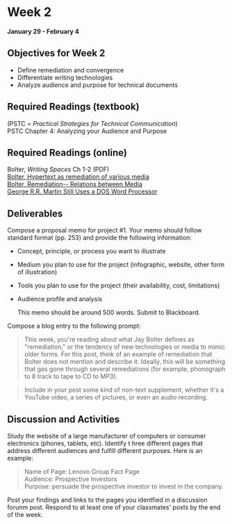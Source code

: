 # Week 2  
**January 29 - February 4**  

## Objectives for Week 2
* Define remediation and convergence 
* Differentiate writing technologies
* Analyze audience and purpose for technical documents 

## Required Readings (textbook)
(PSTC = *Practical Strategies for Technical Communication*)  
PSTC Chapter 4: Analyzing your Audience and Purpose

## Required Readings (online)
Bolter, *Writing Spaces* Ch 1-2 (PDF)   
[Bolter, Hypertext as remediation of various media](http://vimeo.com/28190575)   
[Bolter, Remediation-- Relations between Media](http://vimeo.com/28190395)   
[George R.R. Martin Still Uses a DOS Word Processor](https://www.youtube.com/watch?v=X5REM-3nWHg)   

## Deliverables 
Compose a proposal memo for project #1. Your memo should follow standard format (pp. 253) and provide the following information: 

* Concept, principle, or process you want to illustrate
* Medium you plan to use for the project (infographic, website, other form of illustration)
* Tools you plan to use for the project (their availability, cost, limitations) 
* Audience profile and analysis 

  This memo should be around 500 words. Submit to Blackboard. 

Compose a blog entry to the following prompt: 

> This week, you're reading about what Jay Bolter defines as "remediation," or the tendency of new technologies or media to mimic older forms. For this post, think of an example of remediation that Bolter does not mention and describe it. Ideally, this will be something that gas gone through several remediations (for example, phonograph to 8 track to tape to CD to MP3).

> Include in your post some kind of non-text supplement, whether it's a YouTube video, a series of pictures, or even an audio recording. 


## Discussion and Activities 
Study the website of a large manufacturer of computers or consumer electronics (phones, tablets, etc). Identify t hree different pages that address different audiences and fulfill different purposes. Here is an example:

> Name of Page: Lenovo Group Fact Page   
Audience: Prospective Investors   
Purpose: persuade the prospective investor to invest in the company.   

Post your findings and links to the pages you identfied in a discussion forunm post. Respond to at least one of your classmates' posts by the end of the week. 